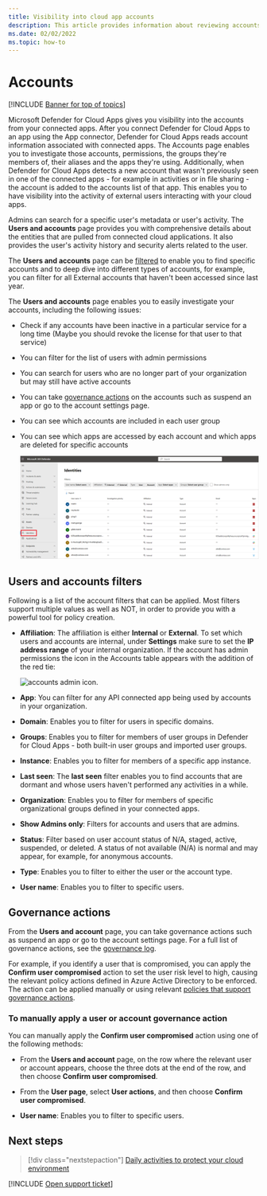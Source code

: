 ```yaml
---
title: Visibility into cloud app accounts 
description: This article provides information about reviewing accounts from your connected apps.
ms.date: 02/02/2022
ms.topic: how-to
---
```

# Accounts

[!INCLUDE [Banner for top of topics](includes/banner.md)]

Microsoft Defender for Cloud Apps gives you visibility into the accounts from your connected apps. After you connect Defender for Cloud Apps to an app using the App connector, Defender for Cloud Apps reads account information associated with connected apps. The Accounts page enables you to investigate those accounts, permissions, the groups they're members of, their aliases and the apps they're using. Additionally, when Defender for Cloud Apps detects a new account that wasn't previously seen in one of the connected apps - for example in activities or in file sharing - the account is added to the accounts list of that app. This enables you to have visibility into the activity of external users interacting with your cloud apps.

Admins can search for a specific user's metadata or user's activity. The **Users and accounts** page provides you with comprehensive details about the entities that are pulled from connected cloud applications. It also provides the user's activity history and security alerts related to the user.

The **Users and accounts** page can be [filtered](#users-and-accounts-filters) to enable you to find specific accounts and to deep dive into different types of accounts, for example, you can filter for all External accounts that haven't been accessed since last year.

The **Users and accounts** page enables you to easily investigate your accounts, including the following issues:

* Check if any accounts have been inactive in a particular service for a long time (Maybe you should revoke the license for that user to that service)

* You can filter for the list of users with admin permissions
* You can search for users who are no longer part of your organization but may still have active accounts
* You can take [governance actions](#governance-actions) on the accounts such as suspend an app or go to the account settings page.
* You can see which accounts are included in each user group  
* You can see which apps are accessed by each account and which apps are deleted for specific accounts

    ![accounts screen.](media/accounts-page.png)

## Users and accounts filters

Following is a list of the account filters that can be applied. Most filters support multiple values as well as NOT, in order to provide you with a powerful tool for policy creation.  
  
<!--- **Account name**: The account name is the primary alias of the user, but other identifiers from other Microsoft accounts (Office 365 and Azure Active Directory) such as proxy addresses, aliases, SID are supported and consolidated beneath the primary alias. -->

* **Affiliation**: The affiliation is either **Internal** or **External**. To set which users and accounts are internal, under **Settings** make sure to set the **IP address range** of your internal organization. If the account has admin permissions the icon in the Accounts table appears with the addition of the red tie:

    ![accounts admin icon.](media/accounts-admin-icon.png)

* **App**: You can filter for any API connected app being used by accounts in your organization.
* **Domain**: Enables you to filter for users in specific domains.
* **Groups**: Enables you to filter for members of user groups in Defender for Cloud Apps - both built-in user groups and imported user groups.
* **Instance**: Enables you to filter for members of a specific app instance.
* **Last seen**: The **last seen** filter enables you to find accounts that are dormant and whose users haven't performed any activities in a while.
* **Organization**: Enables you to filter for members of specific organizational groups defined in your connected apps.
* **Show Admins only**: Filters for accounts and users that are admins.
* **Status**: Filter based on user account status of N/A, staged, active, suspended, or deleted. A status of not available (N/A) is normal and may appear, for example, for anonymous accounts.
* **Type**: Enables you to filter to either the user or the account type.
* **User name**: Enables you to filter to specific users.

## Governance actions

From the **Users and account** page, you can take governance actions such as suspend an app or go to the account settings page. For a full list of governance actions, see the [governance log](governance-actions.md).

For example, if you identify a user that is compromised, you can apply the **Confirm user compromised** action to set the user risk level to high, causing the relevant policy actions defined in Azure Active Directory to be enforced. The action can be applied manually or using relevant [policies that support governance actions](governance-actions.md).

### To manually apply a user or account governance action

You can manually apply the **Confirm user compromised** action using one of the following methods:

* From the **Users and account** page, on the row where the relevant user or account appears, choose the three dots at the end of the row, and then choose **Confirm user compromised**.

* From the **User page**, select **User actions**, and then choose **Confirm user compromised**.

* **User name**: Enables you to filter to specific users.

## Next steps

> [!div class="nextstepaction"]
> [Daily activities to protect your cloud environment](daily-activities-to-protect-your-cloud-environment.md)

[!INCLUDE [Open support ticket](includes/support.md)]
